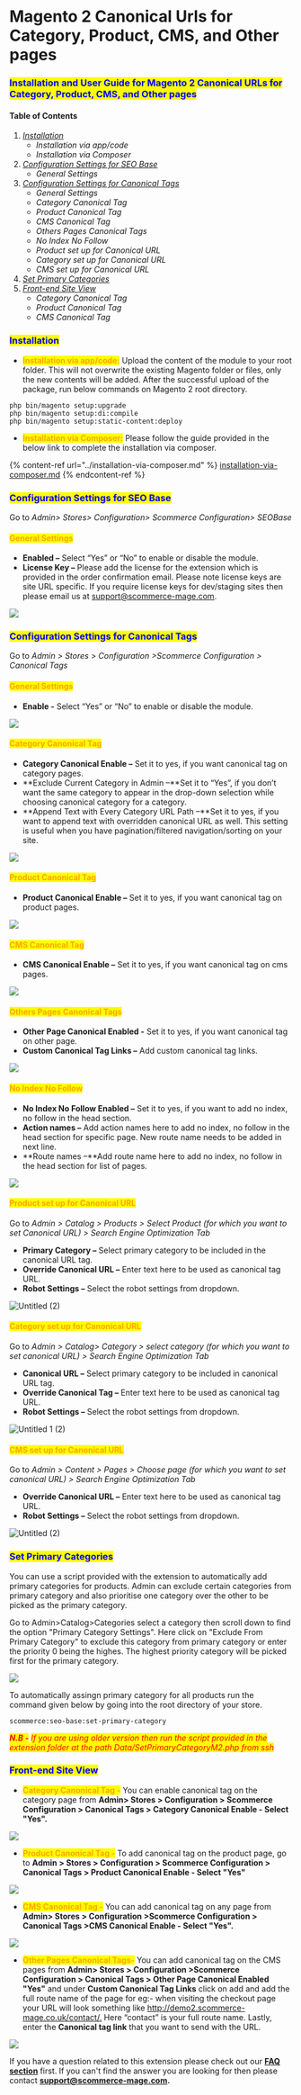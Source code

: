 # Magento 2 Canonical Urls for Category, Product, CMS, and Other pages

### <mark style="color:blue;">Installation and User Guide for Magento 2 Canonical URLs for Category, Product, CMS, and Other pages</mark>

#### **Table of Contents**

1. [_Installation_](magento-2-canonical-urls-for-category-product-cms-and-other-pages.md#bookmark0)
   * _Installation via app/code_&#x20;
   * _Installation via Composer_
2. [_Configuration Settings for SEO Base_ ](magento-2-canonical-urls-for-category-product-cms-and-other-pages.md#bookmark3)
   * _General Settings_&#x20;
3. [_Configuration Settings for Canonical Tags_](magento-2-canonical-urls-for-category-product-cms-and-other-pages.md#bookmark5)&#x20;
   * _General Settings_&#x20;
   * _Category Canonical Tag_&#x20;
   * _Product Canonical Tag_&#x20;
   * _CMS Canonical Tag_&#x20;
   * _Others Pages Canonical Tags_&#x20;
   * _No Index No Follow_&#x20;
   * _Product set up for Canonical URL_&#x20;
   * _Category set up for Canonical URL_&#x20;
   * _CMS set up for Canonical URL_&#x20;
4. [_Set Primary Categories_](magento-2-canonical-urls-for-category-product-cms-and-other-pages.md#set-primary-categories)
5. [_Front-end Site View_ ](magento-2-canonical-urls-for-category-product-cms-and-other-pages.md#bookmark15)
   * _Category Canonical Tag_&#x20;
   * _Product Canonical Tag_&#x20;
   * _CMS Canonical Tag_&#x20;

### <mark style="color:blue;">Installation</mark> <a href="#bookmark0" id="bookmark0"></a>

* <mark style="color:orange;">**Installation via app/code:**</mark> Upload the content of the module to your root folder. This will not overwrite the existing Magento folder or files, only the new contents will be added. After the successful upload of the package, run below commands on Magento 2 root directory.

```
php bin/magento setup:upgrade
php bin/magento setup:di:compile
php bin/magento setup:static-content:deploy
```

* <mark style="color:orange;">**Installation via Composer:**</mark> Please follow the guide provided in the below link to complete the installation via composer.

{% content-ref url="../installation-via-composer.md" %}
[installation-via-composer.md](../installation-via-composer.md)
{% endcontent-ref %}

### <mark style="color:blue;">Configuration Settings for SEO Base</mark> <a href="#bookmark3" id="bookmark3"></a>

Go to _Admin> Stores> Configuration> Scommerce Configuration> SEOBase_

#### <mark style="color:orange;">General Settings</mark> <a href="#bookmark4" id="bookmark4"></a>

* **Enabled –** Select “Yes” or “No” to enable or disable the module.
* **License Key –** Please add the license for the extension which is provided in the order confirmation email. Please note license keys are site URL specific. If you require license keys for dev/staging sites then please email us at [support@scommerce-mage.com](mailto:support@scommerce-mage.com).

![](../../.gitbook/assets/license.png)

### <mark style="color:blue;">Configuration Settings for Canonical Tags</mark> <a href="#bookmark5" id="bookmark5"></a>

Go to _Admin > Stores > Configuration >Scommerce Configuration > Canonical Tags_

#### <mark style="color:orange;">General Settings</mark> <a href="#bookmark6" id="bookmark6"></a>

* **Enable -** Select “Yes” or “No” to enable or disable the module.

![](../../.gitbook/assets/general.png)

#### <mark style="color:orange;">Category Canonical Tag</mark> <a href="#bookmark7" id="bookmark7"></a>

* **Category Canonical Enable –** Set it to yes, if you want canonical tag on category pages.
* **Exclude Current Category in Admin –**Set it to “Yes”, if you don’t want the same category to appear in the drop-down selection while choosing canonical category for a category.
* **Append Text with Every Category URL Path –**Set it to yes, if you want to append text with overridden canonical URL as well. This setting is useful when you have pagination/filtered navigation/sorting on your site.

![](../../.gitbook/assets/category.png)

#### <mark style="color:orange;">Product Canonical Tag</mark> <a href="#bookmark8" id="bookmark8"></a>

* **Product Canonical Enable –** Set it to yes, if you want canonical tag on product pages.

![](../../.gitbook/assets/product.png)

#### <mark style="color:orange;">CMS Canonical Tag</mark> <a href="#bookmark9" id="bookmark9"></a>

* **CMS Canonical Enable –** Set it to yes, if you want canonical tag on cms pages.

![](<../../.gitbook/assets/cms (1).png>)

#### <mark style="color:orange;">Others Pages Canonical Tags</mark> <a href="#bookmark10" id="bookmark10"></a>

* **Other Page Canonical Enabled -** Set it to yes, if you want canonical tag on other page.
* **Custom Canonical Tag Links –** Add custom canonical tag links.

![](../../.gitbook/assets/other.png)

#### <mark style="color:orange;">No Index No Follow</mark> <a href="#bookmark11" id="bookmark11"></a>

* **No Index No Follow Enabled –** Set it to yes, if you want to add no index, no follow in the head section.
* **Action names –** Add action names here to add no index, no follow in the head section for specific page. New route name needs to be added in next line.
* **Route names –**Add route name here to add no index, no follow in the head section for list of pages.

![](../../.gitbook/assets/noindex.png)



#### <mark style="color:orange;">Product set up for Canonical URL</mark> <a href="#bookmark12" id="bookmark12"></a>

Go to _Admin > Catalog > Products > Select Product (for which you want to set Canonical URL) > Search Engine Optimization Tab_

* **Primary Category –** Select primary category to be included in the canonical URL tag.
* **Override Canonical URL –** Enter text here to be used as canonical tag URL.
* **Robot Settings –** Select the robot settings from dropdown.

![Untitled (2)](<../../.gitbook/assets/11 (26)>)

#### <mark style="color:orange;">**Category set up for Canonical URL**</mark> <a href="#bookmark13" id="bookmark13"></a>

Go to _Admin > Catalog> Category > select category (for which you want to set canonical URL) > Search Engine Optimization Tab_

* **Canonical URL –** Select primary category to be included in canonical URL tag.
* **Override Canonical Tag –** Enter text here to be used as canonical tag URL.
* **Robot Settings –** Select the robot settings from dropdown.

![Untitled 1 (2)](<../../.gitbook/assets/12 (5)>)

#### <mark style="color:orange;">CMS set up for Canonical URL</mark> <a href="#bookmark14" id="bookmark14"></a>

Go to _Admin > Content > Pages > Choose page (for which you want to set canonical URL) > Search Engine Optimization Tab_

* **Override Canonical URL –** Enter text here to be used as canonical tag URL.
* **Robot Settings –** Select the robot settings from dropdown.

![Untitled (2)](../../.gitbook/assets/13)

### <mark style="color:blue;">Set Primary Categories</mark>

You can use a script provided with the extension to automatically add primary categories for products. Admin can exclude certain categories from primary category and also prioritise one category over the other to be picked as the primary category.

Go to Admin>Catalog>Categories select a category then scroll down to find the option "Primary Category Settings". Here click on "Exclude From Primary Category" to exclude this category from primary category or enter the priority 0 being the highes. The highest priority category will be picked first for the primary category.

![](<../../.gitbook/assets/1 (3).png>)

To automatically assingn primary category for all products run the command given below by going into the root directory of your store.

```
scommerce:seo-base:set-primary-category
```

_<mark style="color:red;">**N.B -**</mark>_ _<mark style="color:red;">If you are using older version then run the script provided in the extension folder at the path Data/SetPrimaryCategoryM2.php from ssh</mark>_

### <mark style="color:blue;">Front-end Site View</mark> <a href="#bookmark15" id="bookmark15"></a>

* <mark style="color:orange;">**Category Canonical Tag -**</mark> You can enable canonical tag on the category page from **Admin> Stores > Configuration > Scommerce Configuration > Canonical Tags > Category Canonical Enable - Select "Yes".**

![](<../../.gitbook/assets/14 (27)>)

* <mark style="color:orange;">**Product Canonical Tag -**</mark> To add canonical tag on the product page, go to **Admin > Stores > Configuration > Scommerce Configuration > Canonical Tags > Product Canonical Enable - Select "Yes"**&#x20;

![](<../../.gitbook/assets/15 (9)>)

* <mark style="color:orange;">**CMS Canonical Tag -**</mark> You can add canonical tag on any page from **Admin> Stores > Configuration >Scommerce Configuration > Canonical Tags >CMS Canonical Enable - Select "Yes".**

![](<../../.gitbook/assets/16 (9)>)

* <mark style="color:orange;">**Other Pages Canonical Tags-**</mark> You can add canonical tag on the CMS pages from **Admin> Stores > Configuration >Scommerce Configuration > Canonical Tags > Other Page Canonical Enabled "Yes"** and under **Custom Canonical Tag Links** click on add and add the full route name of the page for eg:- when visiting the checkout page your URL will look something like [http://demo2.scommerce-](http://demo2.scommerce-mage.co.uk/contact/)[mage.co.uk/contact/.](http://demo2.scommerce-mage.co.uk/contact/) Here “contact” is your full route name. Lastly, enter the **Canonical tag link** that you want to send with the URL.

![](<../../.gitbook/assets/17 (7)>)

If you have a question related to this extension please check out our [**FAQ section**](https://www.scommerce-mage.com/magento-2-canonical-urls-for-category-product-and-cms-pages.html#faq) first. If you can't find the answer you are looking for then please contact [**support@scommerce-mage.com**](mailto:core@scommerce-mage.com)**.**
